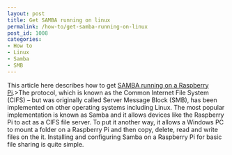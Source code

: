 ```yaml
---
layout: post
title: Get SAMBA running on linux
permalink: /how-to/get-samba-running-on-linux
post_id: 1008
categories:
- How to
- Linux
- Samba
- SMB
---
```


This article here describes how to get
[SAMBA running on a Raspberry Pi](http://www.maketecheasier.com/turn-raspberry-pi-into-file-server/).>The protocol, which is known as the Common Internet File System (CIFS) – but was originally called Server Message Block (SMB), has been implemented on other operating systems including Linux. The most popular implementation is known as Samba and it allows devices like the Raspberry Pi to act as a CIFS file server. To put it another way, it allows a Windows PC to mount a folder on a Raspberry Pi and then copy, delete, read and write files on the it.
Installing and configuring Samba on a Raspberry Pi for basic file sharing is quite simple.
